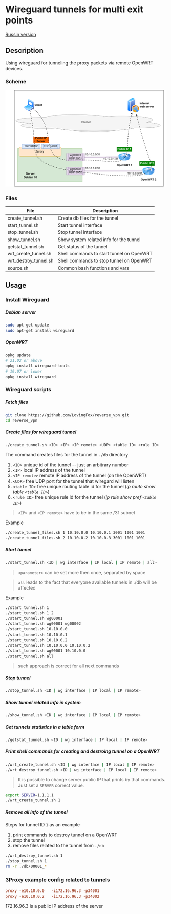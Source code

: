 # Wireguard tunnels for multi exit points

[Russin version](README.ru.md)

## Description

Using wireguard for tunneling the proxy packets via remote OpenWRT devices.

### Scheme

![Scheme of the network](scheme.png)

### Files

| File                  | Description                                |
|-----------------------|--------------------------------------------|
| create_tunnel.sh      | Create db files for the tunnel             |
| start_tunnel.sh       | Start tunnel interface                     |
| stop_tunnel.sh        | Stop tunnel interface                      |
| show_tunnel.sh        | Show system related info for the tunnel    |
| getstat_tunnel.sh     | Get status of the tunnel                   |
| wrt_create_tunnel.sh  | Shell commands to start tunnel on OpenWRT  |
| wrt_destroy_tunnel.sh | Shell commands to stop tunnel on OpenWRT   |
| source.sh             | Common bash functions and vars             |

## Usage

### Install Wireguard

##### Debian server

```bash
sudo apt-get update
sudo apt-get install wireguard
```

##### OpenWRT

```bash
opkg update
# 21.02 or above
opkg install wireguard-tools
# 19.07 or lower
opkg install wireguard
```

### Wireguard scripts

##### Fetch files

```bash
git clone https://github.com/LovingFox/reverse_vpn.git
cd reverse_vpn
```

##### Create files for wireguard tunnel

```bash
./create_tunnel.sh <ID> <IP> <IP remote> <UDP> <table ID> <rule ID>
```

The command creates files for the tunnel in `./db` directory

1. `<ID>` unique id of the tunnel -- just an arbitrary number
1. `<IP>` local IP address of the tunnel
1. `<IP remote>` remote IP address of the tunnel (on the OpenWRT)
1. `<UDP>` free UDP port for the tunnel that wiregard will listen
1. `<table ID>` free unique routing table id for the tunnel (*ip route show table `<table ID>`*)
1. `<rule ID>` free unique rule id for the tunnel (*ip rule show pref `<table ID>`*)

> `<IP>` and `<IP remote>` have to be in the same /31 subnet

Example

```bash
./create_tunnel_files.sh 1 10.10.0.0 10.10.0.1 3001 1001 1001
./create_tunnel_files.sh 2 10.10.0.2 10.10.0.3 3001 1001 1001
```

##### Start tunnel

```bash
./start_tunnel.sh <ID | wg interface | IP local | IP remote | all>
```

> `<parameter>` can be set more then once, separated by space

> `all` leads to the fact that everyone available tunnels in ./db will be affected

Example

```bash
./start_tunnel.sh 1
./start_tunnel.sh 1 2
./start_tunnel.sh wg00001
./start_tunnel.sh wg00001 wg00002
./start_tunnel.sh 10.10.0.0
./start_tunnel.sh 10.10.0.1
./start_tunnel.sh 10.10.0.2
./start_tunnel.sh 10.10.0.0 10.10.0.2
./start_tunnel.sh wg00001 10.10.0.0
./start_tunnel.sh all
```

> such approach is correct for all next commands

##### Stop tunnel

```bash
./stop_tunnel.sh <ID | wg interface | IP local | IP remote>
```

##### Show tunnel related info in system

```bash
./show_tunnel.sh <ID | wg interface | IP local | IP remote>
```

##### Get tunnels statistics in a table form

```bash
./getstat_tunnel.sh <ID | wg interface | IP local | IP remote>
```

##### Print shell commands for creating and destroing tunnel on a OpenWRT 

```bash
./wrt_create_tunnel.sh <ID | wg interface | IP local | IP remote>
./wrt_destroy_tunnel.sh <ID | wg interface | IP local | IP remote>
```

> It is possible to change server public IP that prints by that commands. Just set a `SERVER` correct value.

```bash
export SERVER=1.1.1.1
./wrt_create_tunnel.sh 1
```

##### Remove all info of the tunnel

Steps for tunnel ID `1` as an example

1. print commands to destroy tunnel on a OpenWRT
2. stop the tunnel
3. remove files related to the tunnel from `./db`

```bash
./wrt_destroy_tunnel.sh 1
./stop_tunnel.sh 1
rm -r ./db/00001_*
```

### 3Proxy example config related to tunnels

```conf
proxy -e10.10.0.0   -i172.16.96.3 -p34001
proxy -e10.10.0.2   -i172.16.96.3 -p34002
```

172.16.96.3 is a public IP address of the server
